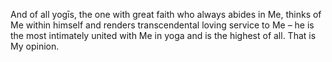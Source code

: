 And of all yogīs, the one with great faith who always abides in Me, thinks of Me within himself and renders transcendental loving service to Me – he is the most intimately united with Me in yoga and is the highest of all. That is My opinion.